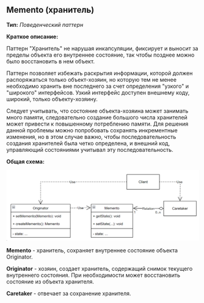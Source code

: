 ## Memento (хранитель)

**Тип:** *Поведенческий паттерн*

**Краткое описание:**

Паттерн "Хранитель" не нарушая инкапсуляции, фиксирует и выносит за пределы объекта его внутреннее состояние,
так чтобы позднее можно было восстановить в нем объект.

Паттерн позволяет избежать раскрытия информации, которой должен распоряжаться только объект-хозяин, 
но которую тем не менее необходимо хранить вне последнего за счет определения "узкого" и "широкого"
интерфейсов. Узкий интерфейс доступен внешнему коду, широкий, только объекту-хозяину.

Следует учитывать, что состояние объекта-хозяина может занимать много памяти, следовательно создание
большого числа хранителей может привести к повышенному потреблению памяти. Для решения данной проблемы
можно попробовать сохранять инкрементные изменения, но в этом случае важно, чтобы последовательность
создания хранителей была четко определена, и внешний код, управляющий состояниями учитывал эту последовательность.

**Общая схема:**

![img.png](img.png)

**Memento** - хранитель, сохраняет внутреннее состояние объекта Originator.

**Originator** - хозяин, создает хранитель, содержащий снимок текущего внутреннего состояния. При необходимости
может восстановить состояние из объекта хранителя.

**Caretaker** - отвечает за сохранение хранителя.